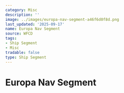 ```yaml
---
category: Misc
description: ''
image: ../images/europa-nav-segment-a46f6d0f8d.png
last_updated: '2025-09-17'
name: Europa Nav Segment
source: WFCD
tags:
- Ship Segment
- Misc
tradable: false
type: Ship Segment
---
```


# Europa Nav Segment

